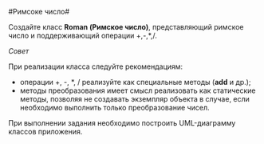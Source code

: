 #Римсоке число#

Создайте класс **Roman (Римское число)**, представляющий римское число и поддерживающий операции +,-,*,/.

*Совет*

При реализации класса следуйте рекомендациям:
*   операции +, -, *, / реализуйте как специальные методы (__add__ и др.);
*   методы преобразования имеет смысл реализовать как статические методы, позволяя не создавать экземпляр объекта в 
    случае, если необходимо выполнить только преобразование чисел.
    
При выполнении задания необходимо построить UML-диаграмму классов приложения.


